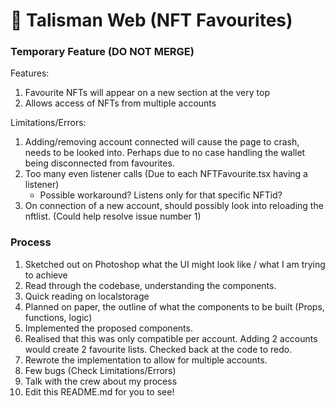 # 🧿 Talisman Web (NFT Favourites)

### Temporary Feature (DO NOT MERGE)

Features:

1. Favourite NFTs will appear on a new section at the very top
2. Allows access of NFTs from multiple accounts

Limitations/Errors:

1. Adding/removing account connected will cause the page to crash, needs to be looked into. Perhaps due to no case handling the wallet being disconnected from favourites.
2. Too many even listener calls (Due to each NFTFavourite.tsx having a listener)
   - Possible workaround? Listens only for that specific NFTid?
3. On connection of a new account, should possibly look into reloading the nftlist. (Could help resolve issue number 1)

### Process

1. Sketched out on Photoshop what the UI might look like / what I am trying to achieve
2. Read through the codebase, understanding the components.
3. Quick reading on localstorage
4. Planned on paper, the outline of what the components to be built (Props, functions, logic)
5. Implemented the proposed components.
6. Realised that this was only compatible per account. Adding 2 accounts would create 2 favourite lists. Checked back at the code to redo.
7. Rewrote the implementation to allow for multiple accounts.
8. Few bugs (Check Limitations/Errors)
9. Talk with the crew about my process
10. Edit this README.md for you to see!
